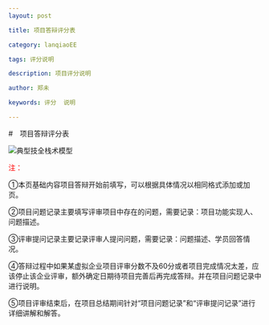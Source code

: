 ```yaml
---
layout: post

title: 项目答辩评分表

category: lanqiaoEE

tags: 评分说明

description: 项目评分说明

author: 郑未

keywords: 评分  说明

---
```


#　项目答辩评分表

![典型技全栈术模型](http://lemon.lanqiao.org:8082/teaching/img/score/score001.png)

<font color='red'>注：</font>

①本页基础内容项目答辩开始前填写，可以根据具体情况以相同格式添加或加页。

②项目问题记录主要填写评审项目中存在的问题，需要记录：项目功能实现人、问题描述。

③评审提问记录主要记录评审人提问问题，需要记录：问题描述、学员回答情况。

④答辩过程中如果某虚拟企业项目评审分数不及60分或者项目完成情况太差，应该停止该企业评审，额外确定日期待项目完善后再完成答辩。并在项目问题记录中进行说明。

⑤项目评审结束后，在项目总结期间针对“项目问题记录”和“评审提问记录”进行详细讲解和解答。

